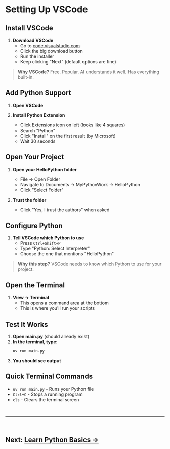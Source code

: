 # Setting Up VSCode

## Install VSCode

1. **Download VSCode**
   - Go to [code.visualstudio.com](https://code.visualstudio.com/)
   - Click the big download button
   - Run the installer
   - Keep clicking "Next" (default options are fine)

> **Why VSCode?** Free. Popular. AI understands it well. Has everything built-in.

## Add Python Support

1. **Open VSCode**

2. **Install Python Extension**
   - Click Extensions icon on left (looks like 4 squares)
   - Search "Python"
   - Click "Install" on the first result (by Microsoft)
   - Wait 30 seconds

## Open Your Project

1. **Open your HelloPython folder**
   - File → Open Folder
   - Navigate to Documents → MyPythonWork → HelloPython
   - Click "Select Folder"

2. **Trust the folder**
   - Click "Yes, I trust the authors" when asked

## Configure Python

1. **Tell VSCode which Python to use**
   - Press `Ctrl+Shift+P`
   - Type "Python: Select Interpreter"
   - Choose the one that mentions "HelloPython"

> **Why this step?** VSCode needs to know which Python to use for your project.

## Open the Terminal

1. **View → Terminal**
   - This opens a command area at the bottom
   - This is where you'll run your scripts

## Test It Works

1. **Open main.py** (should already exist)
2. **In the terminal, type:**
   ```
   uv run main.py
   ```
3. **You should see output**

## Quick Terminal Commands

- `uv run main.py` - Runs your Python file
- `Ctrl+C` - Stops a running program
- `cls` - Clears the terminal screen

<br>

---

<br>

## **Next: [Learn Python Basics →](the-basics.md)**
